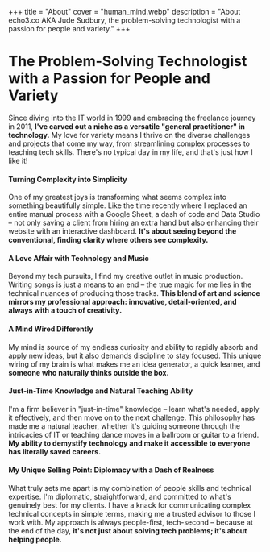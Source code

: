 +++
title = "About"
cover = "human_mind.webp"
description = "About echo3.co AKA Jude Sudbury, the problem-solving technologist with a passion for people and variety."
+++
# The Problem-Solving Technologist with a Passion for People and Variety

Since diving into the IT world in 1999 and embracing the freelance journey in 2011, **I've carved out a niche as a versatile "general practitioner" in technology.** My love for variety means I thrive on the diverse challenges and projects that come my way, from streamlining complex processes to teaching tech skills. There's no typical day in my life, and that's just how I like it!

#### Turning Complexity into Simplicity
One of my greatest joys is transforming what seems complex into something beautifully simple. Like the time recently where I replaced an entire manual process with a Google Sheet, a dash of code and Data Studio – not only saving a client from hiring an extra hand but also enhancing their website with an interactive dashboard. **It's about seeing beyond the conventional, finding clarity where others see complexity.**

#### A Love Affair with Technology and Music
Beyond my tech pursuits, I find my creative outlet in music production. Writing songs is just a means to an end – the true magic for me lies in the technical nuances of producing those tracks. **This blend of art and science mirrors my professional approach: innovative, detail-oriented, and always with a touch of creativity.**

#### A Mind Wired Differently
My mind is source of my endless curiosity and ability to rapidly absorb and apply new ideas, but it also demands discipline to stay focused. This unique wiring of my brain is what makes me an idea generator, a quick learner, and **someone who naturally thinks outside the box.**

#### Just-in-Time Knowledge and Natural Teaching Ability
I'm a firm believer in "just-in-time" knowledge – learn what's needed, apply it effectively, and then move on to the next challenge. This philosophy has made me a natural teacher, whether it's guiding someone through the intricacies of IT or teaching dance moves in a ballroom or guitar to a friend. **My ability to demystify technology and make it accessible to everyone has literally saved careers.**

#### My Unique Selling Point: Diplomacy with a Dash of Realness
What truly sets me apart is my combination of people skills and technical expertise. I'm diplomatic, straightforward, and committed to what's genuinely best for my clients. I have a knack for communicating complex technical concepts in simple terms, making me a trusted advisor to those I work with. My approach is always people-first, tech-second – because at the end of the day, **it's not just about solving tech problems; it's about helping people.**